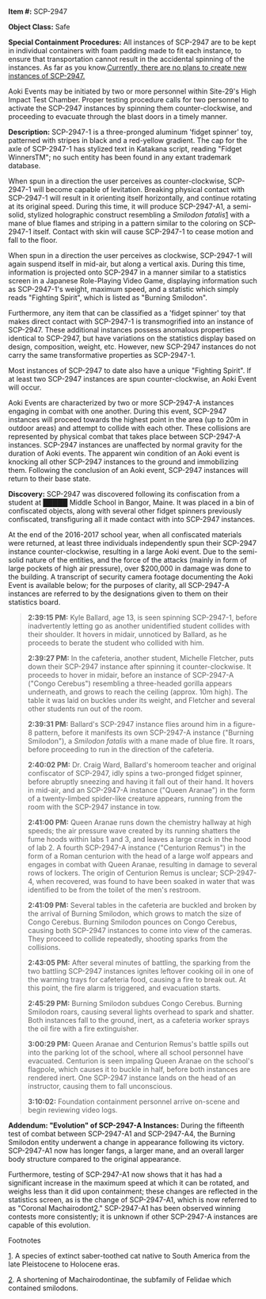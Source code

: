 **Item #:** SCP-2947

**Object Class:** Safe

**Special Containment Procedures:** All instances of SCP-2947 are to be kept in individual containers with foam padding made to fit each instance, to ensure that transportation cannot result in the accidental spinning of the instances. As far as you know.[Currently, there are no plans to create new instances of SCP-2947.](http://www.scp-wiki.net/mcd-fidget-winners)

Aoki Events may be initiated by two or more personnel within Site-29's High Impact Test Chamber. Proper testing procedure calls for two personnel to activate the SCP-2947 instances by spinning them counter-clockwise, and proceeding to evacuate through the blast doors in a timely manner.

**Description:** SCP-2947-1 is a three-pronged aluminum 'fidget spinner' toy, patterned with stripes in black and a red-yellow gradient. The cap for the axle of SCP-2947-1 has stylized text in Katakana script, reading "Fidget WinnersTM"; no such entity has been found in any extant trademark database.

When spun in a direction the user perceives as counter-clockwise, SCP-2947-1 will become capable of levitation. Breaking physical contact with SCP-2947-1 will result in it orienting itself horizontally, and continue rotating at its original speed. During this time, it will produce SCP-2947-A1, a semi-solid, stylized holographic construct resembling a _Smilodon fatalis_[1](javascript:;) with a mane of blue flames and striping in a pattern similar to the coloring on SCP-2947-1 itself. Contact with skin will cause SCP-2947-1 to cease motion and fall to the floor.

When spun in a direction the user perceives as clockwise, SCP-2947-1 will again suspend itself in mid-air, but along a vertical axis. During this time, information is projected onto SCP-2947 in a manner similar to a statistics screen in a Japanese Role-Playing Video Game, displaying information such as SCP-2947-1's weight, maximum speed, and a statistic which simply reads "Fighting Spirit", which is listed as "Burning Smilodon".

Furthermore, any item that can be classified as a 'fidget spinner' toy that makes direct contact with SCP-2947-1 is transmogrified into an instance of SCP-2947. These additional instances possess anomalous properties identical to SCP-2947, but have variations on the statistics display based on design, composition, weight, etc. However, new SCP-2947 instances do not carry the same transformative properties as SCP-2947-1.

Most instances of SCP-2947 to date also have a unique "Fighting Spirit". If at least two SCP-2947 instances are spun counter-clockwise, an Aoki Event will occur.

Aoki Events are characterized by two or more SCP-2947-A instances engaging in combat with one another. During this event, SCP-2947 instances will proceed towards the highest point in the area (up to 20m in outdoor areas) and attempt to collide with each other. These collisions are represented by physical combat that takes place between SCP-2947-A instances. SCP-2947 instances are unaffected by normal gravity for the duration of Aoki events. The apparent win condition of an Aoki event is knocking all other SCP-2947 instances to the ground and immobilizing them. Following the conclusion of an Aoki event, SCP-2947 instances will return to their base state.

**Discovery:** SCP-2947 was discovered following its confiscation from a student at █████ Middle School in Bangor, Maine. It was placed in a bin of confiscated objects, along with several other fidget spinners previously confiscated, transfiguring all it made contact with into SCP-2947 instances.

At the end of the 2016-2017 school year, when all confiscated materials were returned, at least three individuals independently spun their SCP-2947 instance counter-clockwise, resulting in a large Aoki event. Due to the semi-solid nature of the entities, and the force of the attacks (mainly in form of large pockets of high air pressure), over $200,000 in damage was done to the building. A transcript of security camera footage documenting the Aoki Event is available below; for the purposes of clarity, all SCP-2947-A instances are referred to by the designations given to them on their statistics board.

> **2:39:15 PM:** Kyle Ballard, age 13, is seen spinning SCP-2947-1, before inadvertently letting go as another unidentified student collides with their shoulder. It hovers in midair, unnoticed by Ballard, as he proceeds to berate the student who collided with him.
> 
> **2:39:27 PM:** In the cafeteria, another student, Michelle Fletcher, puts down their SCP-2947 instance after spinning it counter-clockwise. It proceeds to hover in midair, before an instance of SCP-2947-A ("Congo Cerebus") resembling a three-headed gorilla appears underneath, and grows to reach the ceiling (approx. 10m high). The table it was laid on buckles under its weight, and Fletcher and several other students run out of the room.
> 
> **2:39:31 PM:** Ballard's SCP-2947 instance flies around him in a figure-8 pattern, before it manifests its own SCP-2947-A instance ("Burning Smilodon"), a _Smilodon fatalis_ with a mane made of blue fire. It roars, before proceeding to run in the direction of the cafeteria.
> 
> **2:40:02 PM:** Dr. Craig Ward, Ballard's homeroom teacher and original confiscator of SCP-2947, idly spins a two-pronged fidget spinner, before abruptly sneezing and having it fall out of their hand. It hovers in mid-air, and an SCP-2947-A instance ("Queen Aranae") in the form of a twenty-limbed spider-like creature appears, running from the room with the SCP-2947 instance in tow.
> 
> **2:41:00 PM:** Queen Aranae runs down the chemistry hallway at high speeds; the air pressure wave created by its running shatters the fume hoods within labs 1 and 3, and leaves a large crack in the hood of lab 2. A fourth SCP-2947-A instance ("Centurion Remus") in the form of a Roman centurion with the head of a large wolf appears and engages in combat with Queen Aranae, resulting in damage to several rows of lockers. The origin of Centurion Remus is unclear; SCP-2947-4, when recovered, was found to have been soaked in water that was identified to be from the toilet of the men's restroom.
> 
> **2:41:09 PM:** Several tables in the cafeteria are buckled and broken by the arrival of Burning Smilodon, which grows to match the size of Congo Cerebus. Burning Smilodon pounces on Congo Cerebus, causing both SCP-2947 instances to come into view of the cameras. They proceed to collide repeatedly, shooting sparks from the collisions.
> 
> **2:43:05 PM:** After several minutes of battling, the sparking from the two battling SCP-2947 instances ignites leftover cooking oil in one of the warming trays for cafeteria food, causing a fire to break out. At this point, the fire alarm is triggered, and evacuation starts.
> 
> **2:45:29 PM:** Burning Smilodon subdues Congo Cerebus. Burning Smilodon roars, causing several lights overhead to spark and shatter. Both instances fall to the ground, inert, as a cafeteria worker sprays the oil fire with a fire extinguisher.
> 
> **3:00:29 PM:** Queen Aranae and Centurion Remus's battle spills out into the parking lot of the school, where all school personnel have evacuated. Centurion is seen impaling Queen Aranae on the school's flagpole, which causes it to buckle in half, before both instances are rendered inert. One SCP-2947 instance lands on the head of an instructor, causing them to fall unconscious.
> 
> **3:10:02:** Foundation containment personnel arrive on-scene and begin reviewing video logs.

**Addendum: "Evolution" of SCP-2947-A Instances:** During the fifteenth test of combat between SCP-2947-A1 and SCP-2947-A4, the Burning Smilodon entity underwent a change in appearance following its victory. SCP-2947-A1 now has longer fangs, a larger mane, and an overall larger body structure compared to the original appearance.

Furthermore, testing of SCP-2947-A1 now shows that it has had a significant increase in the maximum speed at which it can be rotated, and weighs less than it did upon containment; these changes are reflected in the statistics screen, as is the change of SCP-2947-A1, which is now referred to as "Coronal Machairodont[2](javascript:;)." SCP-2947-A1 has been observed winning contests more consistently; it is unknown if other SCP-2947-A instances are capable of this evolution.

Footnotes

[1](javascript:;). A species of extinct saber-toothed cat native to South America from the late Pleistocene to Holocene eras.

[2](javascript:;). A shortening of Machairodontinae, the subfamily of Felidae which contained smilodons.